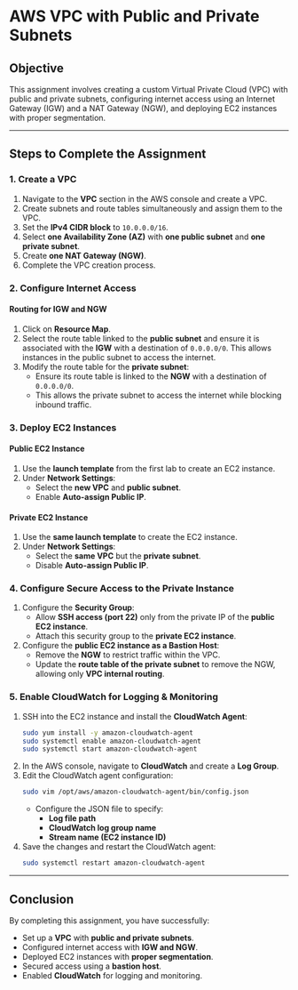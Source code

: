 # AWS VPC with Public and Private Subnets

## Objective
This assignment involves creating a custom Virtual Private Cloud (VPC) with public and private subnets, configuring internet access using an Internet Gateway (IGW) and a NAT Gateway (NGW), and deploying EC2 instances with proper segmentation.

---

## Steps to Complete the Assignment

### 1. Create a VPC
1. Navigate to the **VPC** section in the AWS console and create a VPC.
2. Create subnets and route tables simultaneously and assign them to the VPC.
3. Set the **IPv4 CIDR block** to `10.0.0.0/16`.
4. Select **one Availability Zone (AZ)** with **one public subnet** and **one private subnet**.
5. Create **one NAT Gateway (NGW)**.
6. Complete the VPC creation process.

### 2. Configure Internet Access
#### Routing for IGW and NGW
1. Click on **Resource Map**.
2. Select the route table linked to the **public subnet** and ensure it is associated with the **IGW** with a destination of `0.0.0.0/0`. This allows instances in the public subnet to access the internet.
3. Modify the route table for the **private subnet**:
   - Ensure its route table is linked to the **NGW** with a destination of `0.0.0.0/0`.
   - This allows the private subnet to access the internet while blocking inbound traffic.

### 3. Deploy EC2 Instances
#### Public EC2 Instance
1. Use the **launch template** from the first lab to create an EC2 instance.
2. Under **Network Settings**:
   - Select the **new VPC** and **public subnet**.
   - Enable **Auto-assign Public IP**.

#### Private EC2 Instance
1. Use the **same launch template** to create the EC2 instance.
2. Under **Network Settings**:
   - Select the **same VPC** but the **private subnet**.
   - Disable **Auto-assign Public IP**.

### 4. Configure Secure Access to the Private Instance
1. Configure the **Security Group**:
   - Allow **SSH access (port 22)** only from the private IP of the **public EC2 instance**.
   - Attach this security group to the **private EC2 instance**.
2. Configure the **public EC2 instance as a Bastion Host**:
   - Remove the **NGW** to restrict traffic within the VPC.
   - Update the **route table of the private subnet** to remove the NGW, allowing only **VPC internal routing**.

### 5. Enable CloudWatch for Logging & Monitoring
1. SSH into the EC2 instance and install the **CloudWatch Agent**:
   ```sh
   sudo yum install -y amazon-cloudwatch-agent
   sudo systemctl enable amazon-cloudwatch-agent
   sudo systemctl start amazon-cloudwatch-agent
   ```
2. In the AWS console, navigate to **CloudWatch** and create a **Log Group**.
3. Edit the CloudWatch agent configuration:
   ```sh
   sudo vim /opt/aws/amazon-cloudwatch-agent/bin/config.json
   ```
   - Configure the JSON file to specify:
     - **Log file path**
     - **CloudWatch log group name**
     - **Stream name (EC2 instance ID)**
4. Save the changes and restart the CloudWatch agent:
   ```sh
   sudo systemctl restart amazon-cloudwatch-agent
   ```

---

## Conclusion
By completing this assignment, you have successfully:
- Set up a **VPC** with **public and private subnets**.
- Configured internet access with **IGW and NGW**.
- Deployed EC2 instances with **proper segmentation**.
- Secured access using a **bastion host**.
- Enabled **CloudWatch** for logging and monitoring.

